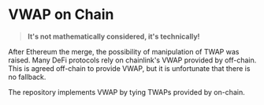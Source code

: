 # VWAP on Chain

> **It's not mathematically considered, it's technically!**

After Ethereum the merge, the possibility of manipulation of TWAP was raised.
Many DeFi protocols rely on chainlink's VWAP provided by off-chain. This is agreed off-chain to provide VWAP, but it is unfortunate that there is no fallback.

The repository implements VWAP by tying TWAPs provided by on-chain.